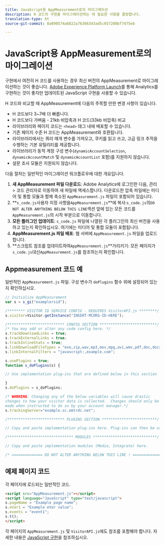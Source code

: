 ```yaml
---
title: JavaScript용 AppMeasurement로의 마이그레이션
description: H 코드의 구현을 마이그레이션하는 데 필요한 사항을 결정합니다.
translation-type: ht
source-git-commit: 8a090574a6822a76366343ad5c657280bf7475eb

---
```



# JavaScript용 AppMeasurement로의 마이그레이션

구현에서 여전히 H 코드를 사용하는 경우 최신 버전의 AppMeasurement로 마이그레이션하는 것이 좋습니다. [Adobe Experience Platform Launch](../launch/overview.md)를 통해 Analytics를 구현하는 것이 좋지만 업데이트된 JavaScript 구현을 사용할 수 있습니다.

H 코드와 비교할 때 AppMeasurement에 다음의 주목할 만한 변경 사항이 있습니다.

* H 코드보다 3~7배 더 빠릅니다.
* H 코드보다 가벼움 - 21kb 비압축과 H 코드(33kb 비압축) 비교
* 라이브러리와 페이지 코드는 `<head>` 태그 내에 배포할 수 있습니다.
* 기존 페이지 수준 H 코드는 AppMeasurement와 호환됩니다.
* 라이브러리에서는 쿼리 매개 변수를 가져오고, 쿠키를 읽고 쓰고, 고급 링크 추적을 수행하는 기본 유틸리티를 제공합니다.
* 라이브러리가 동적 계정 구성 변수(`dynamicAccountSelection`, `dynamicAccountMatch` 및 `dynamicAccountList` 포함)를 지원하지 않습니다.
* 설문 조사 모듈은 지원되지 않습니다.

다음 절차는 일반적인 마이그레이션 워크플로우에 대한 개요입니다.

1. **새 AppMeasurement 파일 다운로드**: Adobe Analytics에 로그인한 다음, 관리 > 코드 관리자로 이동하여 새 파일에 액세스합니다. 다운로드한 압축 파일에는 미디어 및 통합 모듈과 함께 축소된 `AppMeasurement.js` 파일이 포함되어 있습니다.
1. **`s_code.js`사용자 지정 사항을`AppMeasurement.js`**에 복사:`s_code.js`의`DO NOT ALTER ANYTHING BELOW THIS LINE`섹션 앞에 있는 모든 코드를`AppMeasurement.js`의 시작 부분으로 이동합니다.
1. **모든 플러그인 업데이트**: `s_code.js` 파일에 나열된 각 플러그인의 최신 버전을 사용하고 있는지 확인하십시오. 여기에는 미디어 및 통합 모듈이 포함됩니다.
1. **AppMeasurement.js 파일 배포**: 웹 서버에 `AppMeasurement.js` 파일을 업로드합니다.
1. **스크립트 참조를 업데이트하여`AppMeasurement.js`**가리키기: 모든 페이지가`s_code.js`대신`AppMeasurement.js`를 참조하는지 확인합니다.

## Appmeasurement 코드 예

일반적인 `AppMeasurement.js` 파일. 구성 변수가 `doPlugins` 함수 위에 설정되어 있는지 확인하십시오.

```js
// Initialize AppMeasurement
var s = s_gi("examplersid");

/******** VISITOR ID SERVICE CONFIG - REQUIRES VisitorAPI.js ********/;
s.visitor=Visitor.getInstance("INSERT-MCORG-ID-HERE");

/************************** CONFIG SECTION **************************/;
/* You may add or alter any code config here. */
s.trackDownloadLinks = true;
s.trackExternalLinks = true;
s.trackInlineStats = true;
s.linkDownloadFileTypes = "exe,zip,wav,mp3,mov,mpg,avi,wmv,pdf,doc,docx,xls,xlsx,ppt,pptx";
s.linkInternalFilters = "javascript:,example.com";

s.usePlugins = true;
function s_doPlugins(s) {

// Use implementation plug-ins that are defined below in this section

}
s.doPlugins = s_doPlugins;

/* WARNING: Changing any of the below variables will cause drastic
changes to how your visitor data is collected.  Changes should only be
made when instructed to do so by your account manager.*/
s.trackingServer="example.sc.omtrdc.net";

/************************** PLUGINS SECTION *************************/

// Copy and paste implementation plug-ins here. Plug-ins can then be used in the s_doPlugins(s) function above

/****************************** MODULES *****************************/

// Copy and paste implementation modules (Media, Integrate) here.

/* ============== DO NOT ALTER ANYTHING BELOW THIS LINE ! ===============  */
```

## 예제 페이지 코드

각 페이지에 로드되는 일반적인 코드.

```html
<script src="AppMeasurement.js"></script>
<script language="JavaScript" type="text/javascript">
s.pageName = "Example page name";
s.eVar1 = "Example eVar value";
s.events = "event1";
s.t();
</script>
```

각 페이지의 `AppMeasurement.js` 및 `VisitorAPI.js`에도 참조를 포함해야 합니다. 자세한 내용은 [JavaScript 구현](/help/implement/js/overview.md)을 참조하십시오.
